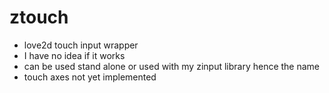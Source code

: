 ztouch
======
* love2d touch input wrapper
* I have no idea if it works
* can be used stand alone or used with my zinput library hence the name
* touch axes not yet implemented
